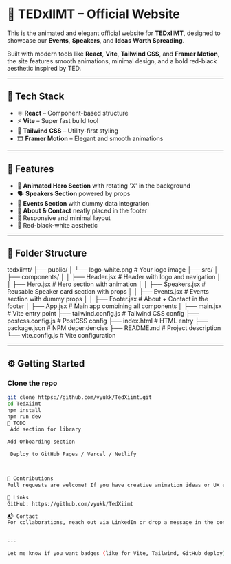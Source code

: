 # 🎤 TEDxIIMT – Official Website

This is the animated and elegant official website for **TEDxIIMT**, designed to showcase our **Events**, **Speakers**, and **Ideas Worth Spreading**.

Built with modern tools like **React**, **Vite**, **Tailwind CSS**, and **Framer Motion**, the site features smooth animations, minimal design, and a bold red-black aesthetic inspired by TED.

---

## 🧰 Tech Stack

- ⚛️ **React** – Component-based structure
- ⚡ **Vite** – Super fast build tool
- 🎨 **Tailwind CSS** – Utility-first styling
- 🎞️ **Framer Motion** – Elegant and smooth animations

---

## 🚀 Features

- 🧠 **Animated Hero Section** with rotating 'X' in the background  
- 🗣️ **Speakers Section** powered by props  
- 📅 **Events Section** with dummy data integration  
- 📄 **About & Contact** neatly placed in the footer  
- 🎯 Responsive and minimal layout  
- 🌈 Red-black-white aesthetic

---

## 📁 Folder Structure

tedxiimt/
├── public/
│   └── logo-white.png             # Your logo image
├── src/
│   ├── components/
│   │   ├── Header.jsx             # Header with logo and navigation
│   │   ├── Hero.jsx               # Hero section with animation
│   │   ├── Speakers.jsx           # Reusable Speaker card section with props
│   │   ├── Events.jsx             # Events section with dummy props
│   │   ├── Footer.jsx             # About + Contact in the footer
│   ├── App.jsx                    # Main app combining all components
│   ├── main.jsx                   # Vite entry point
├── tailwind.config.js            # Tailwind CSS config
├── postcss.config.js             # PostCSS config
├── index.html                    # HTML entry
├── package.json                  # NPM dependencies
├── README.md                     # Project description
└── vite.config.js                # Vite configuration



---

## ⚙️ Getting Started

### Clone the repo

```bash
git clone https://github.com/vyukk/TedXiimt.git
cd TedXiimt
npm install
npm run dev
📌 TODO
 Add section for library

Add Onboarding section 

 Deploy to GitHub Pages / Vercel / Netlify



🤝 Contributions
Pull requests are welcome! If you have creative animation ideas or UX enhancements, feel free to contribute.

🔗 Links
GitHub: https://github.com/vyukk/TedXiimt

📬 Contact
For collaborations, reach out via LinkedIn or drop a message in the contact section of the site.


---

Let me know if you want badges (like for Vite, Tailwind, GitHub deploy), or if you're ready to deploy and want help writing the deployment section!

